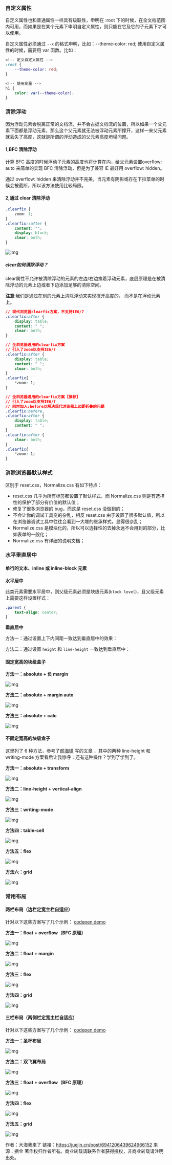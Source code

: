 ### 自定义属性

自定义属性也和普通属性一样具有级联性，申明在 :root 下的时候，在全文档范围内可用，而如果是在某个元素下申明自定义属性，则只能在它及它的子元素下才可以使用。

自定义属性必须通过 `--x` 的格式申明，比如：--theme-color: red; 使用自定义属性的时候，需要用 var 函数。比如：

```css
<!-- 定义自定义属性 -->
:root {
    --theme-color: red;
}

<!-- 使用变量 -->
h1 {
    color: var(--theme-color);
}
```



### 清除浮动

因为浮动元素会脱离正常的文档流，并不会占据文档流的位置，所以如果一个父元素下面都是浮动元素，那么这个父元素就无法被浮动元素所撑开，这样一来父元素就丢失了高度，这就是所谓的浮动造成的父元素高度坍塌问题。

#### 1,BFC 清除浮动

计算 BFC 高度的时候浮动子元素的高度也将计算在内，给父元素设置overflow: auto 来简单的实现 BFC 清除浮动，但是为了兼容 IE 最好用 overflow: hidden。

通过 overflow: hidden 来清除浮动并不完美，当元素有阴影或存在下拉菜单的时候会被截断，所以该方法使用比较局限。

#### 2,通过 clear 清除浮动

 ```css
 .clearfix {
     zoom: 1;
 }
 .clearfix::after {
     content: "";
     display: block;
     clear: both;
 }
 ```

![img](media/05edf023dd564a2f8d11ab47c3d56361~tplv-k3u1fbpfcp-zoom-1.image)

##### clear如何清除浮动？

clear属性不允许被清除浮动的元素的左边/右边挨着浮动元素，底层原理是在被清除浮动的元素上边或者下边添加足够的清除空间。

**注意**:我们是通过在别的元素上清除浮动来实现撑开高度的， 而不是在浮动元素上。

```css
// 现代浏览器clearfix方案，不支持IE6/7
.clearfix:after {
    display: table;
    content: " ";
    clear: both;
}

// 全浏览器通用的clearfix方案
// 引入了zoom以支持IE6/7
.clearfix:after {
    display: table;
    content: " ";
    clear: both;
}
.clearfix{
    *zoom: 1;
}

// 全浏览器通用的clearfix方案【推荐】
// 引入了zoom以支持IE6/7
// 同时加入:before以解决现代浏览器上边距折叠的问题
.clearfix:before,
.clearfix:after {
    display: table;
    content: " ";
}
.clearfix:after {
    clear: both;
}
.clearfix{
    *zoom: 1;
}
```

### 消除浏览器默认样式

区别于 reset.css，Normalize.css 有如下特点：

- reset.css 几乎为所有标签都设置了默认样式，而 Normalize.css 则是有选择性的保护了部分有价值的默认值；
- 修复了很多浏览器的 bug，而这是 reset.css 没做到的；
- 不会让你的调试工具变的杂乱，相反 reset.css 由于设置了很多默认值，所以在浏览器调试工具中往往会看到一大堆的继承样式，显得很杂乱；
- Normalize.css 是模块化的，所以可以选择性的去掉永远不会用到的部分，比如表单的一般化；
- Normalize.css 有详细的说明文档；

### 水平垂直居中

#### 单行的文本、inline 或 inline-block 元素

**水平居中**

此类元素需要水平居中，则父级元素必须是块级元素(`block level`)，且父级元素上需要这样设置样式：

```css
.parent {
    text-align: center;
}
```

**垂直居中**

方法一：通过设置上下内间距一致达到垂直居中的效果：

方法二：通过设置 `height` 和 `line-height` 一致达到垂直居中：

#### 固定宽高的块级盒子

**方法一：absolute + 负 margin**

![img](media/8cc55312dcda4924abdfc7a8bc20db26~tplv-k3u1fbpfcp-zoom-1.image)

**方法二：absolute + margin auto**

![img](media/f593f38b4eb74fb4a8a1b95cc0476e87~tplv-k3u1fbpfcp-zoom-1.image)

**方法三：absolute + calc**

![img](media/4d36b58ad7e04861b4667e4f5f69ae19~tplv-k3u1fbpfcp-zoom-1.image)

#### 不固定宽高的块级盒子

这里列了 6 种方法，参考了[颜海镜](https://link.juejin.cn/?target=https%3A%2F%2Fsegmentfault.com%2Fa%2F1190000016389031) 写的文章 ，其中的两种 line-height 和 writing-mode 方案看后让我惊呼：还有这种操作？学到了学到了。

**方法一：absolute + transform**

![img](media/e69e2c2e35f74ae6a0c38949d627798e~tplv-k3u1fbpfcp-zoom-1.image)

**方法二：line-height + vertical-align**

![img](media/2cca3c98ae284d1aa6db063739df6e2a~tplv-k3u1fbpfcp-zoom-1.image)

**方法三：writing-mode**

![img](media/a345ddcd7bad462eb390b4688cb29c31~tplv-k3u1fbpfcp-zoom-1.image)

**方法四：table-cell**

![img](media/317b0670c9fe4c90bb8b77f3f90d8c79~tplv-k3u1fbpfcp-zoom-1.image)

**方法五：flex**

![img](media/070f1c7a61ec4cbd8aa2d9b000f8dcd4~tplv-k3u1fbpfcp-zoom-1.image)

**方法六：grid**

![img](media/1b509172aabc4a3580c3eb57953755f5~tplv-k3u1fbpfcp-zoom-1.image)

### 常用布局

#### 两栏布局（边栏定宽主栏自适应）

针对以下这些方案写了几个示例： [codepen demo](https://link.juejin.cn/?target=https%3A%2F%2Fcodepen.io%2Fbulandent%2Fpen%2FJjbqxbM)

**方法一：float + overflow（BFC 原理）**

![img](media/4f90447388404ebd9a9c238317e81e23~tplv-k3u1fbpfcp-zoom-1.image)

**方法二：float + margin**

![img](media/544ac1c6ec884ff18582faa348b69c70~tplv-k3u1fbpfcp-zoom-1.image)

**方法三：flex**

![img](media/c8866bac770443b39c806150cdcc8a7c~tplv-k3u1fbpfcp-zoom-1.image)

**方法四：grid**

![img](media/688c3b7599614081b1df80a50ec2965f~tplv-k3u1fbpfcp-zoom-1.image)

#### 三栏布局（两侧栏定宽主栏自适应）

针对以下这些方案写了几个示例： [codepen demo](https://link.juejin.cn/?target=https%3A%2F%2Fcodepen.io%2Fbulandent%2Fpen%2FabBrXrj)

**方法一：圣杯布局**

![img](media/2c3df7e23b8d4fbd96eeeccb4fc99215~tplv-k3u1fbpfcp-zoom-1.image)

**方法二：双飞翼布局**

![img](media/488a7974931f46d687075c30468286f1~tplv-k3u1fbpfcp-zoom-1.image)

**方法三：float + overflow（BFC 原理）**

![img](media/62fb7453443344149fcf27d551e63075~tplv-k3u1fbpfcp-zoom-1.image)

**方法四：flex**

![img](media/4c00727559ed4833892b01d12193c621~tplv-k3u1fbpfcp-zoom-1.image)

**方法五：grid**

![img](media/7e8d2ef98c4c4d718a10f91984c57e71~tplv-k3u1fbpfcp-zoom-1.image)


作者：大海我来了
链接：https://juejin.cn/post/6941206439624966152
来源：掘金
著作权归作者所有。商业转载请联系作者获得授权，非商业转载请注明出处。